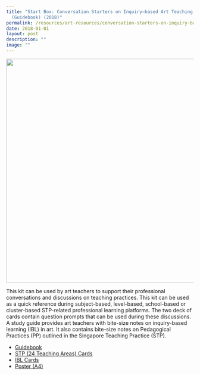 ```yaml
---
title: "Start Box: Conversation Starters on Inquiry–based Art Teaching
  (Guidebook) (2018)"
permalink: /resources/art-resources/conversation-starters-on-inquiry-based-art-teaching-guidebook/
date: 2018-01-01
layout: post
description: ""
image: ""
---
```

<img src="/images/l1009309.png" 
         style="width:600px"
	/>


This kit can be used by art teachers to support their professional conversations and discussions on teaching practices. This kit can be used as a quick reference during subject-based, level-based, school-based or cluster-based STP-related professional learning platforms. The two deck of cards contain question prompts that can be used during these discussions. A study guide provides art teachers with bite-size notes on inquiry-based learning (IBL) in art. It also contains bite-size notes on Pedagogical Practices (PP) outlined in the Singapore Teaching Practice (STP).

*   [Guidebook](https://go.gov.sg/startbox-guidebook)
*   [STP (24 Teaching Areas) Cards](https://go.gov.sg/stp-24teachingareas)
*   [IBL Cards](https://go.gov.sg/startbox-iblcards)
*   [Poster (A4)](https://go.gov.sg/stp-pp-poster)